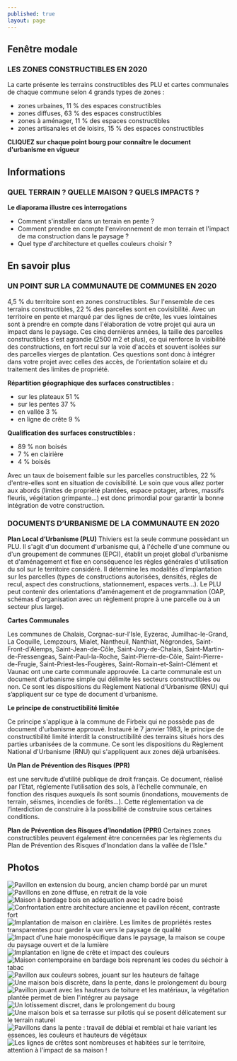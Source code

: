 ```yaml
---
published: true
layout: page
---
```


## Fenêtre modale

### LES ZONES CONSTRUCTIBLES EN 2020

La carte présente les terrains constructibles des PLU et cartes communales de chaque commune selon 4 grands types de zones :

- zones urbaines, 11 % des espaces constructibles
- zones diffuses, 63 % des espaces constructibles
- zones à aménager, 11 % des espaces constructibles 
- zones artisanales et de loisirs, 15 % des espaces constructibles

**CLIQUEZ sur chaque point bourg pour connaître le document d'urbanisme en vigueur**

## Informations

### QUEL TERRAIN ? QUELLE MAISON ? QUELS IMPACTS ?

**Le diaporama illustre ces interrogations**

- Comment s'installer dans un terrain en pente ?
- Comment prendre en compte l'environnement de mon terrain et l'impact de ma construction dans le paysage ?
- Quel type d'architecture et quelles couleurs choisir ?

## En savoir plus

### UN POINT SUR LA COMMUNAUTE DE COMMUNES EN 2020

4,5 % du territoire sont en zones constructibles. Sur l'ensemble de ces terrains constructibles, 22 % des parcelles sont en covisibilité. Avec un territoire en pente et marqué par des lignes de crête, les vues lointaines sont à prendre en compte dans l'élaboration de votre projet qui aura un impact dans le paysage. Ces cinq dernières années, la taille des parcelles constructibles s'est agrandie (2500 m2 et plus), ce qui renforce la visibilité des constructions, en fort recul sur la voie d'accès et souvent isolées sur des parcelles vierges de plantation. Ces questions sont donc à intégrer dans votre projet avec celles des accès, de l'orientation solaire et du traitement des limites de propriété.

**Répartition géographique des surfaces constructibles :**
- sur les plateaux 51 %
- sur les pentes 37 %
- en vallée 3 %
- en ligne de crête 9 %


**Qualification des surfaces constructibles :**
- 89 % non boisés
- 7 % en clairière
- 4 % boisés

Avec un taux de boisement faible sur les parcelles constructibles, 22 % d'entre-elles sont en situation de covisibilité. Le soin que vous allez porter aux abords (limites de propriété plantées, espace potager, arbres, massifs fleuris, végétation grimpante...) est donc primordial pour garantir la bonne intégration de votre construction.

### DOCUMENTS D’URBANISME DE LA COMMUNAUTE EN 2020

**Plan Local d’Urbanisme (PLU)**
Thiviers est la seule commune possèdant un PLU. Il s'agit d'un document d'urbanisme qui, à l'échelle d'une commune ou d'un groupement de communes (EPCI), établit un projet global d'urbanisme et d'aménagement et fixe en conséquence les règles générales d'utilisation du sol sur le territoire considéré. Il détermine les modalités d'implantation sur les parcelles (types de constructions autorisées, densités, règles de recul, aspect des constructions, stationnement, espaces verts...). Le PLU peut contenir des orientations d'aménagement et de programmation (OAP, schémas d'organisation avec un règlement propre à une parcelle ou à un secteur plus large).   

**Cartes Communales**

Les communes de Chalais, Corgnac-sur-l'Isle, Eyzerac, Jumilhac-le-Grand, La Coquille, Lempzours, Mialet, Nantheuil, Nanthiat, Négrondes, Saint-Front-d'Alemps, Saint-Jean-de-Côle, Saint-Jory-de-Chalais, Saint-Martin-de-Fressengeas, Saint-Paul-la-Roche, Saint-Pierre-de-Côle, Saint-Pierre-de-Frugie, Saint-Priest-les-Fougères, Saint-Romain-et-Saint-Clément et Vaunac ont une carte communale approuvée. La carte communale est un document d’urbanisme simple qui délimite les secteurs constructibles ou non. Ce sont les dispositions du Règlement National d’Urbanisme (RNU) qui s’appliquent sur ce type de document d'urbanisme.

**Le principe de constructibilité limitée**

Ce principe s'applique à la commune de Firbeix qui ne possède pas de document d'urbanisme approuvé. Instauré le 7 janvier 1983, le principe de constructibilité limité interdit la constructibilité des terrains situés hors des parties urbanisées de la commune. Ce sont les dispositions du Règlement National d'Urbanisme (RNU) qui s'appliquent aux zones déjà urbanisées.

**Un Plan de Prévention des Risques (PPR)**

est une servitude d’utilité publique de droit français. Ce document, réalisé par l’Etat, réglemente l’utilisation des sols, à l’échelle communale, en fonction des risques auxquels ils sont soumis (inondations, mouvements de terrain, séismes, incendies de forêts…). Cette réglementation va de l’interdiction de construire à la possibilité de construire sous certaines conditions.

**Plan de Prévention des Risques d’Inondation (PPRI)** 
Certaines zones constructibles peuvent également être concernées par les règlements du Plan de Prévention des Risques d’Inondation dans la vallée de l'Isle."

## Photos

![Pavillon en extension du bourg, ancien champ bordé par un muret]({{site.baseurl}}/data/images/3/urbanisme/03_URBANISME_01.jpg)
![Pavillons en zone diffuse, en retrait de la voie]({{site.baseurl}}/data/images/3/urbanisme/03_URBANISME_02.jpg)
![Maison à bardage bois en adéquation avec le cadre boisé]({{site.baseurl}}/data/images/3/urbanisme/03_URBANISME_03.jpg)
![Confrontation entre architecture ancienne et pavillon récent, contraste fort]({{site.baseurl}}/data/images/3/urbanisme/03_URBANISME_04.jpg)
![Implantation de maison en clairière. Les limites de propriétés restes transparentes pour garder la vue vers le paysage de qualité]({{site.baseurl}}/data/images/3/urbanisme/03_URBANISME_05.jpg)
![Impact d'une haie monospécifique dans le paysage, la maison se coupe du paysage ouvert et de la lumière]({{site.baseurl}}/data/images/3/urbanisme/03_URBANISME_06.jpg)
![Implantation en ligne de crête et impact des couleurs]({{site.baseurl}}/data/images/3/urbanisme/03_URBANISME_07.jpg)
![Maison contemporaine en bardage bois reprenant les codes du séchoir à tabac]({{site.baseurl}}/data/images/3/urbanisme/03_URBANISME_08.jpg)
![Pavillon aux couleurs sobres, jouant sur les hauteurs de faîtage]({{site.baseurl}}/data/images/3/urbanisme/03_URBANISME_09.jpg)
![Une maison bois discrète, dans la pente, dans le prolongement du bourg]({{site.baseurl}}/data/images/3/urbanisme/03_URBANISME_10.jpg)
![Pavillon jouant avec les hauteurs de toiture et les matériaux, la végétation plantée permet de bien l'intégrer au paysage]({{site.baseurl}}/data/images/3/urbanisme/03_URBANISME_11.jpg)
![Un lotissement discret, dans le prolongement du bourg]({{site.baseurl}}/data/images/3/urbanisme/03_URBANISME_12.jpg)
![Une maison bois et sa terrasse sur pilotis qui se posent délicatement sur le terrain naturel]({{site.baseurl}}/data/images/3/urbanisme/03_URBANISME_13.jpg)
![Pavillons dans la pente : travail de déblai et remblai et haie variant les essences, les couleurs et hauteurs de végétaux]({{site.baseurl}}/data/images/3/urbanisme/03_URBANISME_14.jpg)
![Les lignes de crêtes sont nombreuses et habitées sur le territoire, attention à l'impact de sa maison !]({{site.baseurl}}/data/images/3/urbanisme/03_URBANISME_15.jpg)
